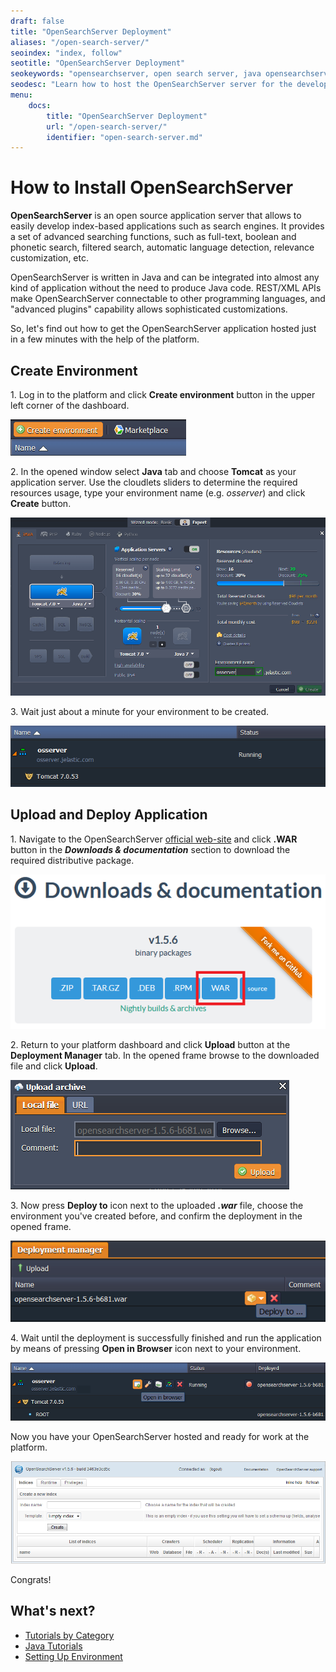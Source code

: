 ```yaml
---
draft: false
title: "OpenSearchServer Deployment"
aliases: "/open-search-server/"
seoindex: "index, follow"
seotitle: "OpenSearchServer Deployment"
seokeywords: "opensearchserver, open search server, java opensearchserver, install opensearchserver, opensearchserver deployment, opensearchserver hosting, opensearchserver tutorial, opensearchserver paas"
seodesc: "Learn how to host the OpenSearchServer server for the development of the index-based applications. Follow a few simple steps from this guide to get OpenSearchServer at the platform."
menu: 
    docs:
        title: "OpenSearchServer Deployment"
        url: "/open-search-server/"
        identifier: "open-search-server.md"
---
```


# How to Install OpenSearchServer

**OpenSearchServer** is an open source application server that allows to easily develop index-based applications such as search engines. It provides a set of advanced searching functions, such as full-text, boolean and phonetic search, filtered search, automatic language detection, relevance customization, etc.

OpenSearchServer is written in Java and can be integrated into almost any kind of application without the need to produce Java code. REST/XML APIs make OpenSearchServer connectable to other programming languages, and "advanced plugins" capability allows sophisticated customizations.

So, let's find out how to get the OpenSearchServer application hosted just in a few minutes with the help of the platform.


## Create Environment

1\. Log in to the platform and click **Create environment** button in the upper left corner of the dashboard.

![create environment](01-create-environment.png)

2\. In the opened window select **Java** tab and choose **Tomcat** as your application server. Use the cloudlets sliders to determine the required resources usage, type your environment name (e.g. *osserver*) and click **Create** button.

![environment wizard](02-environment-wizard.png)

3\. Wait just about a minute for your environment to be created.

![Open Search Server environment created](03-environment-created.png)


## Upload and Deploy Application

1\. Navigate to the OpenSearchServer [official web-site](https://www.opensearchserver.com/) and click **.WAR** button in the ***Downloads & documentation*** section to download the required distributive package.

![Open Search Server download](04-open-search-server-download.png)

2\. Return to your platform dashboard and click **Upload** button at the **Deployment Manager** tab. In the opened frame browse to the downloaded file and click **Upload**.

![upload archive](05-upload-archive.png)

3\. Now press **Deploy to** icon next to the uploaded ***.war*** file, choose the environment you've created before, and confirm the deployment in the opened frame.

![deploy Open Search Server](06-deploy-open-search-server.png)

4\. Wait until the deployment is successfully finished and run the application by means of pressing **Open in Browser** icon next to your environment.

![open in browser](07-open-in-browser.png)

Now you have your OpenSearchServer hosted and ready for work at the platform.

![Open Search Server](08-open-search-server.png)

Congrats!


## What's next?

* [Tutorials by Category](/tutorials-by-category/)
* [Java Tutorials](/java-tutorials/)
* [Setting Up Environment](/setting-up-environment/)